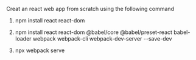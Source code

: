 Creat an react web app from scratch using the following command

1. npm install react react-dom

2. npm install react react-dom @babel/core @babel/preset-react babel-loader webpack webpack-cli webpack-dev-server --save-dev

3. npx webpack serve
